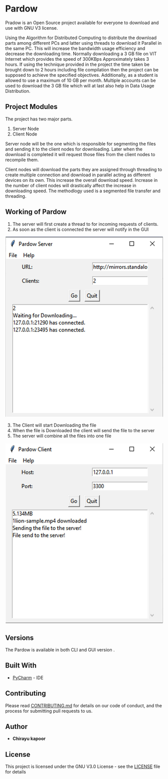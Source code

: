 # Pardow

Pradow is an Open Source project available for everyone to download and use with GNU V3 license.

Using the Algorithm for Distributed Computing to distribute the download parts among different PCs and latter using threads to download it Parallel in the same PC. This will increase the bandwidth usage efficiency and decrease the downloading time. Normally downloading a 3 GB file on VIT Internet which provides the speed of 300KBps Approximately takes 3 hours. If using the technique provided in the project the time taken be brought down to 2 hours including file compilation then the project can be supposed to achieve the specified objectives. Additionally, as a student is allowed to use a maximum of 10 GB per month. Multiple accounts can be used to download the 3 GB file which will at last also help in Data Usage Distribution.

## Project Modules

The project has two major parts.
1. Server Node
2. Client Node

Server node will be the one which is responsible for segmenting the files and sending it to the client nodes for downloading. Later when the download is completed it will request those files from the client nodes to recompile them.

Client nodes will download the parts they are assigned through threading to create multiple connection and download in parallel acting as different devices on its own. This increase the overall download speed. Increase in the number of client nodes will drastically affect the increase in downloading speed. The methodlogy used is a segmented file transfer and threading.

## Working of Pardow

1. The server will first create a thread to for incoming requests of clients.
2. As soon as the client is connected the server will notify in the GUI

<p align="center">
<img src="https://github.com/C-Society/Pardow/blob/master/Misc/Pardow_Server_img.jpg" width="600" alt="Pardow Server">
</p>

3. The Client will start Downloading the file
4. When the file is Downloaded the client will send the file to the server
5. The server will combine all the files into one file

<p align="center">
<img src="https://github.com/C-Society/Pardow/blob/master/Misc/Pardow_Client_img.jpg" width="600" alt="Pardow Client">
</p>

## Versions

The Pardow is available in both CLI and GUI version .

## Built With

* [PyCharm](https://www.jetbrains.com/pycharm/) - IDE

## Contributing

Please read [CONTRIBUTING.md](CONTRIBUTING.md) for details on our code of conduct, and the process for submitting pull requests to us.

## Author

* **Chirayu kapoor**

## License

This project is licensed under the GNU V3.0 License - see the [LICENSE](LICENSE) file for details
